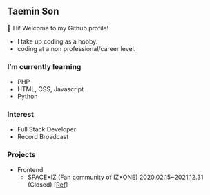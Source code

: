 ## Taemin Son
👋 Hi! Welcome to my Github profile!
- I take up coding as a hobby.
- coding at a non professional/career level.

### I’m currently learning
- PHP
- HTML, CSS, Javascript
- Python

### Interest
- Full Stack Developer
- Record Broadcast

### Projects
- Frontend
  - SPACE*IZ (Fan community of IZ\*ONE) 2020.02.15~2021.12.31 (Closed) [<a href="https://namu.wiki/w/SPACE*IZ?from=%EC%95%84%EC%9D%B4%EC%A6%88%EC%9B%90%20%ED%97%88%EB%B8%8C%ED%99%88">Ref</a>]
 
